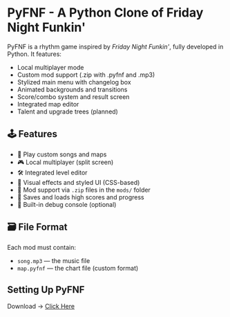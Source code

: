 # PyFNF - A Python Clone of Friday Night Funkin'

PyFNF is a rhythm game inspired by *Friday Night Funkin'*, fully developed in Python. It features:
- Local multiplayer mode
- Custom mod support (.zip with .pyfnf and .mp3)
- Stylized main menu with changelog box
- Animated backgrounds and transitions
- Score/combo system and result screen
- Integrated map editor
- Talent and upgrade trees (planned)

## 🕹️ Features

- 🎵 Play custom songs and maps
- 🎮 Local multiplayer (split screen)
- 🛠️ Integrated level editor
- 🎨 Visual effects and styled UI (CSS-based)
- 🧩 Mod support via `.zip` files in the `mods/` folder
- 💾 Saves and loads high scores and progress
- 🔧 Built-in debug console (optional)

## 🗃️ File Format

Each mod must contain:
- `song.mp3` — the music file
- `map.pyfnf` — the chart file (custom format)

## Setting Up PyFNF

Download -> [Click Here](https://api.github.com/repos/Ninjabrain-Studios/PyFNF/releases/latest)
